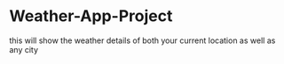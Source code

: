 # Weather-App-Project
this will show the weather details of both your current location as well as any city 
